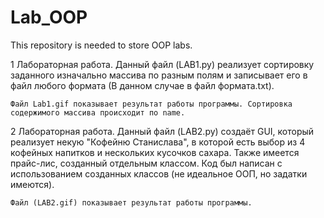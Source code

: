 # Lab_OOP
This repository is needed to store OOP labs.


1 Лабораторная работа.
    Данный файл (LAB1.py) реализует сортировку заданного изначально массива по разным полям и записывает его в файл любого формата (В данном случае в файл формата.txt).
  
    Файл Lab1.gif показывает результат работы программы. Сортировка содержимого массива происходит по name.


2 Лабораторная работа.
    Данный файл (LAB2.py) создаёт GUI, который реализует некую "Кофейню Станислава", в которой есть выбор из 4 кофейных напитков и нескольких кусочков сахара. Также имеется прайс-лис, созданный отдельным классом. Код был написан с использованием созданных классов (не идеальное ООП, но задатки имеются).
    
    Файл (LAB2.gif) показывает результат работы программы.

